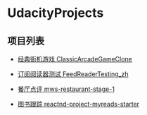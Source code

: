 # UdacityProjects
## 项目列表

- [经典街机游戏 ClassicArcadeGameClone](
https://github.com/dengbiao/UdacityProjects/tree/master/ClassicArcadeGameClone)

- [订阅阅读器测试 FeedReaderTesting_zh](
https://github.com/dengbiao/UdacityProjects/tree/master/FeedReaderTesting_zh)


- [餐厅点评 mws-restaurant-stage-1](
https://github.com/dengbiao/UdacityProjects/tree/master/mws-restaurant-stage-1)


- [图书跟踪 reactnd-project-myreads-starter](
https://github.com/dengbiao/UdacityProjects/tree/master/reactnd-project-myreads-starter)
